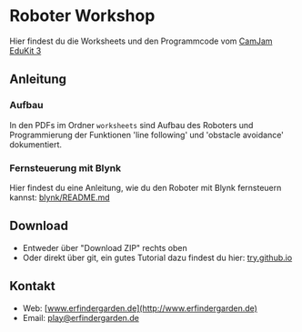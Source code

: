 # Roboter Workshop
Hier findest du die Worksheets und den Programmcode vom [CamJam EduKit 3](http://camjam.me/?page_id=1035)


## Anleitung
### Aufbau
In den PDFs im Ordner `worksheets` sind Aufbau des Roboters und Programmierung der Funktionen 'line following' und 'obstacle avoidance' dokumentiert.

### Fernsteuerung mit Blynk
Hier findest du eine Anleitung, wie du den Roboter mit Blynk fernsteuern kannst: [blynk/README.md](blynk/README.md)


## Download
* Entweder über "Download ZIP" rechts oben
* Oder direkt über git, ein gutes Tutorial dazu findest du hier: [try.github.io](https://try.github.io)


## Kontakt
* Web: [www.erfindergarden.de](http://www.erfindergarden.de)
* Email: [play@erfindergarden.de](mailto:play@erfindergarden.de)